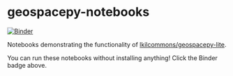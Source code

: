 # geospacepy-notebooks

[![Binder](https://mybinder.org/badge_logo.svg)](https://mybinder.org/v2/gh/lkilcommons/geospacepy-notebooks/master)

Notebooks demonstrating the functionality of [lkilcommons/geospacepy-lite](http://github.com/lkilcommons/geospacepy-lite).

You can run these notebooks without installing anything! Click the Binder badge above.
